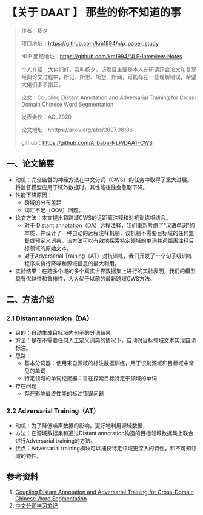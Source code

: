 # 【关于 DAAT 】 那些的你不知道的事

> 作者：杨夕
> 
> 项目地址：https://github.com/km1994/nlp_paper_study
> 
> NLP 面经地址：https://github.com/km1994/NLP-Interview-Notes
> 
> 个人介绍：大佬们好，我叫杨夕，该项目主要是本人在研读顶会论文和复现经典论文过程中，所见、所思、所想、所闻，可能存在一些理解错误，希望大佬们多多指正。
> 
> 论文：Coupling Distant Annotation and Adversarial Training for Cross-Domain Chinese Word Segmentation
> 
> 发表会议：ACL2020
> 
> 论文地址：hhttps://arxiv.org/abs/2007.08186
> 
> github：https://github.com/Alibaba-NLP/DAAT-CWS


## 一、论文摘要

- 动机：完全监督的神经方法在中文分词（CWS）的任务中取得了重大进展。将监督模型应用于域外数据时，其性能往往会急剧下降。
- 性能下降原因：
  - 跨域的分布差距
  - 词汇不足（OOV）问题。
- 论文方法：本文提出将跨域CWS的远距离注释和对抗训练相结合。
  - 对于 Distant annotation（DA）远程注释，我们重新考虑了“汉语单词”的本质，并设计了一种自动的远程注释机制，该机制不需要目标域的任何监督或预定义词典。该方法可以有效地探索特定领域的单词并远距离注释目标领域的原始文本。
  - 对于Adversarial Training（AT）对抗训练，我们开发了一个句子级训练程序来执行降噪和源域信息的最大利用。
- 实验结果：在跨多个域的多个真实世界数据集上进行的实验表明，我们的模型具有优越性和鲁棒性，大大优于以前的最新跨域CWS方法。

## 二、方法介绍

### 2.1 Distant annotation（DA）

- 目的：自动生成目标域内句子的分词结果
- 方法：是在不需要任何人工定义词典的情况下，自动对目标领域文本实现自动标注。
- 思路：
  - 基本分词器：使用来自源域的标注数据训练，用于识别源域和目标域中常见的单词
  - 特定领域的单词挖掘器：旨在探索目标特定于领域的单词
- 存在问题
  - 存在影响最终性能的标注错误问题

### 2.2 Adversarial Training（AT）

- 动机：为了降低噪声数据的影响，更好地利用源域数据，
- 方法：在源域数据集和通过Distant annotation构造的目标领域数据集上联合进行Adversarial training的方法。
- 优点：Adversarial training模块可以捕获特定领域更深入的特性，和不可知领域的特性。


## 参考资料

1. [Coupling Distant Annotation and Adversarial Training for Cross-Domain Chinese Word Segmentation](https://www.x-mol.com/paper/1284222590381637632?adv)
2. [中文分词学习笔记](https://blog.csdn.net/zerozzl01/article/details/109254512)